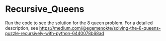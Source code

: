 # Recursive_Queens
Run the code to see the solution for the 8 queen problem. For a detailed description, see
https://medium.com/@egemenokte/solving-the-8-queens-puzzle-recursively-with-python-6440078b68ad
